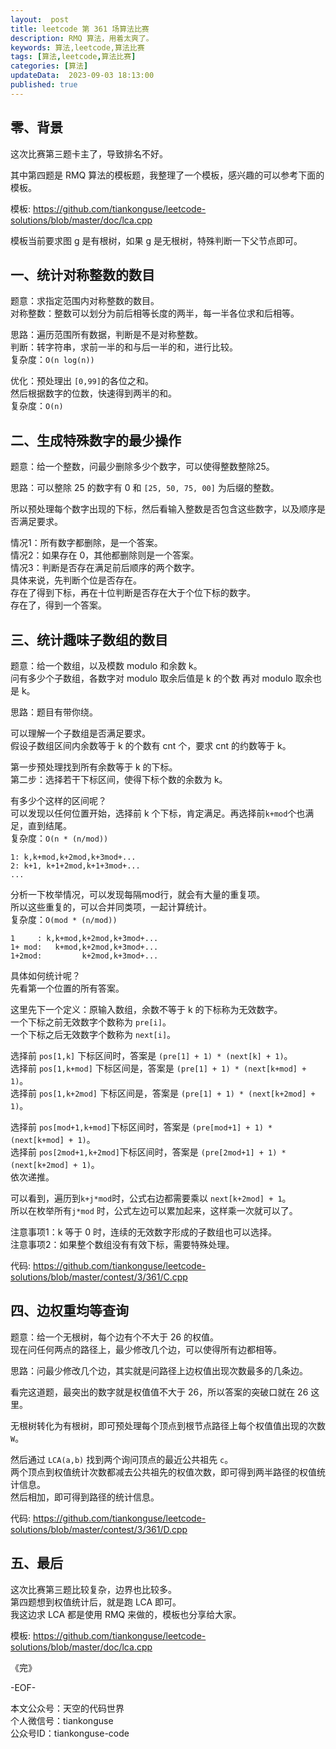 ```yaml
---   
layout:  post  
title: leetcode 第 361 场算法比赛  
description: RMQ 算法，用着太爽了。          
keywords: 算法,leetcode,算法比赛  
tags: [算法,leetcode,算法比赛]    
categories: [算法]  
updateData:  2023-09-03 18:13:00  
published: true  
---  
```



## 零、背景  

这次比赛第三题卡主了，导致排名不好。  

其中第四题是 RMQ 算法的模板题，我整理了一个模板，感兴趣的可以参考下面的模板。  


模板: https://github.com/tiankonguse/leetcode-solutions/blob/master/doc/lca.cpp


模板当前要求图 g 是有根树，如果 g 是无根树，特殊判断一下父节点即可。    


## 一、统计对称整数的数目  


题意：求指定范围内对称整数的数目。  
对称整数：整数可以划分为前后相等长度的两半，每一半各位求和后相等。  


思路：遍历范围所有数据，判断是不是对称整数。  
判断：转字符串，求前一半的和与后一半的和，进行比较。  
复杂度：`O(n log(n))`  


优化：预处理出 `[0,99]`的各位之和。  
然后根据数字的位数，快速得到两半的和。  
复杂度：`O(n)`  


## 二、生成特殊数字的最少操作  


题意：给一个整数，问最少删除多少个数字，可以使得整数整除25。  


思路：可以整除 25 的数字有 0 和 `[25, 50, 75, 00]` 为后缀的整数。  


所以预处理每个数字出现的下标，然后看输入整数是否包含这些数字，以及顺序是否满足要求。  


情况1：所有数字都删除，是一个答案。  
情况2：如果存在 0，其他都删除则是一个答案。  
情况3：判断是否存在满足前后顺序的两个数字。  
具体来说，先判断个位是否存在。  
存在了得到下标，再在十位判断是否存在大于个位下标的数字。  
存在了，得到一个答案。  


## 三、统计趣味子数组的数目  


题意：给一个数组，以及模数 modulo 和余数 k。  
问有多少个子数组，各数字对 modulo 取余后值是 k 的个数 再对 modulo 取余也是 k。  


思路：题目有带你绕。  


可以理解一个子数组是否满足要求。  
假设子数组区间内余数等于 k 的个数有 cnt 个，要求 cnt 的约数等于 k。  


第一步预处理找到所有余数等于 k 的下标。  
第二步：选择若干下标区间，使得下标个数的余数为 k。  

有多少个这样的区间呢？  
可以发现以任何位置开始，选择前 k 个下标，肯定满足。再选择前`k+mod`个也满足，直到结尾。  
复杂度：`O(n * (n/mod))`  


```
1: k,k+mod,k+2mod,k+3mod+...
2: k+1, k+1+2mod,k+1+3mod+...
...
```


分析一下枚举情况，可以发现每隔mod行，就会有大量的重复项。  
所以这些重复的，可以合并同类项，一起计算统计。  
复杂度：`O(mod * (n/mod))`  


```
1     : k,k+mod,k+2mod,k+3mod+...
1+ mod:   k+mod,k+2mod,k+3mod+...
1+2mod:         k+2mod,k+3mod+...
```


具体如何统计呢？  
先看第一个位置的所有答案。  


这里先下一个定义：原输入数组，余数不等于 k 的下标称为无效数字。  
一个下标之前无效数字个数称为 `pre[i]`。  
一个下标之后无效数字个数称为 `next[i]`。  


选择前 `pos[1,k]` 下标区间时，答案是 `(pre[1] + 1) * (next[k] + 1)`。  
选择前 `pos[1,k+mod]` 下标区间是，答案是 `(pre[1] + 1) * (next[k+mod] + 1)`。  
选择前 `pos[1,k+2mod]` 下标区间是，答案是 `(pre[1] + 1) * (next[k+2mod] + 1)`。  


选择前 `pos[mod+1,k+mod]`下标区间时，答案是 `(pre[mod+1] + 1) * (next[k+mod] + 1)`。  
选择前 `pos[2mod+1,k+2mod]`下标区间时，答案是 `(pre[2mod+1] + 1) * (next[k+2mod] + 1)`。  
依次递推。  


可以看到，遍历到`k+j*mod`时，公式右边都需要乘以 `next[k+2mod] + 1`。  
所以在枚举所有`j*mod` 时，公式左边可以累加起来，这样乘一次就可以了。  


注意事项1：k 等于 0 时，连续的无效数字形成的子数组也可以选择。  
注意事项2：如果整个数组没有有效下标，需要特殊处理。  


代码: https://github.com/tiankonguse/leetcode-solutions/blob/master/contest/3/361/C.cpp


## 四、边权重均等查询  


题意：给一个无根树，每个边有个不大于 26 的权值。  
现在问任何两点的路径上，最少修改几个边，可以使得所有边都相等。  


思路：问最少修改几个边，其实就是问路径上边权值出现次数最多的几条边。  


看完这道题，最突出的数字就是权值值不大于 26，所以答案的突破口就在 26 这里。  


无根树转化为有根树，即可预处理每个顶点到根节点路径上每个权值值出现的次数 `W`。  


然后通过 `LCA(a,b)` 找到两个询问顶点的最近公共祖先 `c`。  
两个顶点到权值统计次数都减去公共祖先的权值次数，即可得到两半路径的权值统计信息。  
然后相加，即可得到路径的统计信息。  


代码: https://github.com/tiankonguse/leetcode-solutions/blob/master/contest/3/361/D.cpp


## 五、最后  


这次比赛第三题比较复杂，边界也比较多。  
第四题想到权值统计后，就是跑 LCA 即可。  
我这边求 LCA 都是使用 RMQ 来做的，模板也分享给大家。  


模板: https://github.com/tiankonguse/leetcode-solutions/blob/master/doc/lca.cpp


《完》  


-EOF-  



本文公众号：天空的代码世界  
个人微信号：tiankonguse  
公众号ID：tiankonguse-code  
  

